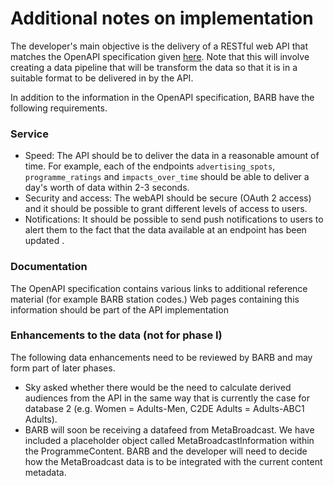 # Additional notes on implementation

The developer's main objective is the delivery of a RESTful web API that matches the OpenAPI specification given [here](open_api_spec.yml). Note that this will involve creating a data pipeline that will be transform the data so that it is in a suitable format to be delivered in by the API.

In addition to the information in the OpenAPI specification, BARB have the following requirements.


### Service
- Speed: The API should be to deliver the data in a reasonable amount of time. For example, each of the endpoints `advertising_spots`, `programme_ratings` and `impacts_over_time` should be able to deliver a day's worth of data within 2-3 seconds.
- Security and access: The webAPI should be secure (OAuth 2 access) and it should be possible to grant different levels of access to users.
- Notifications: It should be possible to send push notifications to users to alert them to the fact that the data available at an endpoint has been updated .

### Documentation

The OpenAPI specification contains various links to additional reference material (for example BARB station codes.) Web pages containing this information should be part of the API implementation


### Enhancements to the data (not for phase I)

The following data enhancements need to be reviewed by BARB and may form part of later phases.

- Sky asked whether there would be the need to calculate derived audiences from the
API in the same way that is currently the case for database 2 (e.g. Women = Adults-Men,
C2DE Adults = Adults-ABC1 Adults).
- BARB will soon be receiving a datafeed from MetaBroadcast. We have included a placeholder object called MetaBroadcastInformation within the ProgrammeContent. BARB and the developer will need to decide how the MetaBroadcast data is to be integrated with the current content metadata.
